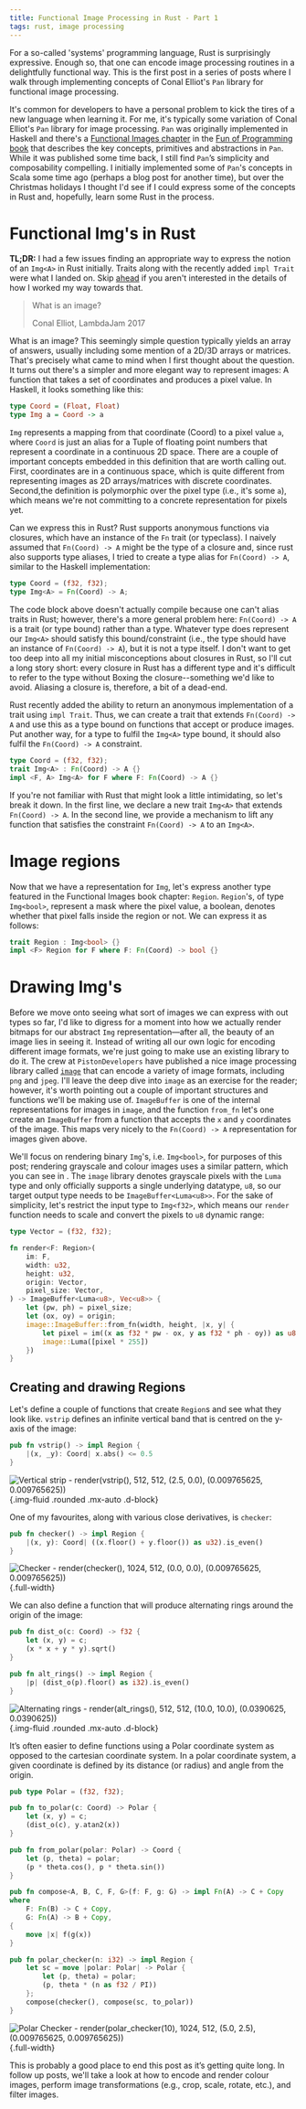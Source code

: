 ```yaml
---
title: Functional Image Processing in Rust - Part 1
tags: rust, image processing
---
```


For a so-called 'systems' programming language, Rust is surprisingly
expressive. Enough so, that one can encode image processing routines in a
delightfully functional way. This is the first post in a series of posts where
I walk through implementing concepts of Conal Elliot's `Pan` library for
functional image processing.

<div></div><!--more-->

It's common for developers to have a personal problem to kick the tires of a
new language when learning it. For me, it's typically some variation of Conal
Elliot's `Pan` library for image processing. `Pan` was originally implemented
in Haskell and there's a [Functional Images
chapter](http://conal.net/papers/functional-images/) in the [Fun of Programming
book](https://www.cs.ox.ac.uk/publications/books/fop/) that describes the key
concepts, primitives and abstractions in `Pan`. While it was published some
time back, I still find `Pan`’s simplicity and composability compelling. I
initially implemented some of `Pan`'s concepts in Scala some time ago (perhaps
a blog post for another time), but over the Christmas holidays I thought I'd
see if I could express some of the concepts in Rust and, hopefully, learn some
Rust in the process.

# Functional Img's in Rust

**TL;DR:** I had a few issues finding an appropriate way to express the notion
of an `Img<A>` in Rust initially. Traits along with the recently added `impl
Trait` were what I landed on. Skip [ahead](#link1) if you aren't interested in
the details of how I worked my way towards that.

> What is an image?
> <footer class="blockquote-footer">Conal Elliot, LambdaJam 2017</footer>

What is an image? This seemingly simple question typically yields an array of
answers, usually including some mention of a 2D/3D arrays or matrices. That's
precisely what came to mind when I first thought about the question. It turns
out there's a simpler and more elegant way to represent images: A function that
takes a set of coordinates and produces a pixel value. In Haskell, it looks
something like this:

```haskell
type Coord = (Float, Float)
type Img a = Coord -> a
```

`Img` represents a mapping from that coordinate (Coord) to a pixel value `a`,
where `Coord` is just an alias for a Tuple of floating point numbers that
represent a coordinate in a continuous 2D space. There are a couple of
important concepts embedded in this definition that are worth calling out.
First, coordinates are in a continuous space, which is quite different from
representing images as 2D arrays/matrices with discrete coordinates. Second,the
definition is polymorphic over the pixel type (i.e., it's some `a`), which
means we're not committing to a concrete representation for pixels yet.

Can we express this in Rust? Rust supports anonymous functions via closures,
which have an instance of the `Fn` trait (or typeclass). I naively assumed that
`Fn(Coord) -> A` might be the type of a closure and, since rust also supports
type aliases, I tried to create a type alias for `Fn(Coord) -> A`, similar to
the Haskell implementation:

```rust
type Coord = (f32, f32);
type Img<A> = Fn(Coord) -> A;
```

The code block above doesn't actually compile because one can't alias traits in
Rust; however, there's a more general problem here: `Fn(Coord) -> A` is a trait
(or type bound) rather than a type. Whatever type does represent our `Img<A>`
should satisfy this bound/constraint (i.e., the type should have an instance of
`Fn(Coord) -> A`), but it is not a type itself. I don't want to get too deep
into all my initial misconceptions about closures in Rust, so I'll cut a long
story short: every closure in Rust has a different type and it's difficult to
refer to the type without Boxing the closure--something we'd like to avoid.
Aliasing a closure is, therefore, a bit of a dead-end.

<a name="link1"></a>Rust recently added the ability to return an anonymous
implementation of a trait using `impl Trait`. Thus, we can create a trait that
extends `Fn(Coord) -> A` and use this as a type bound on functions that accept
or produce images. Put another way, for a type to fulfil the `Img<A>` type
bound, it should also fulfil the `Fn(Coord) -> A` constraint.

```rust
type Coord = (f32, f32);
trait Img<A> : Fn(Coord) -> A {}
impl <F, A> Img<A> for F where F: Fn(Coord) -> A {}
```

If you're not familiar with Rust that might look a little intimidating, so
let's break it down. In the first line, we declare a new trait `Img<A>` that
extends `Fn(Coord) -> A`. In the second line, we provide a mechanism to lift
any function that satisfies the constraint `Fn(Coord) -> A` to an `Img<A>`.

# Image regions

Now that we have a representation for `Img`, let's express another type
featured in the Functional Images book chapter: `Region`. `Region`'s, of type
`Img<bool>`, represent a mask where the pixel value, a boolean, denotes whether
that pixel falls inside the region or not. We can express it as follows:

```rust
trait Region : Img<bool> {}
impl <F> Region for F where F: Fn(Coord) -> bool {}
```

# Drawing Img's

Before we move onto seeing what sort of images we can express with out types so
far, I'd like to digress for a moment into how we actually render bitmaps for
our abstract `Img` representation—after all, the beauty of an image lies in
seeing it. Instead of writing all our own logic for encoding different image
formats, we're just going to make use an existing library to do it. The crew at
`PistonDevelopers` have published a nice image processing library called
[`image`](https://github.com/PistonDevelopers/image) that can encode a variety
of image formats, including `png` and `jpeg`. I'll leave the deep dive into
`image` as an exercise for the reader; however, it's worth pointing out a
couple of important structures and functions we'll be making use of.
`ImageBuffer` is one of the internal representations for images in `image`, and
the function `from_fn` let's one create an `ImageBuffer` from a function that
accepts the `x` and `y` coordinates of the image. This maps very nicely to the
`Fn(Coord) -> A` representation for images given above.

We'll focus on rendering binary `Img`'s, i.e. `Img<bool>`, for purposes of this
post; rendering grayscale and colour images uses a similar pattern, which you
can see in . The `image` library denotes grayscale pixels with the `Luma` type
and only officially supports a single underlying datatype, `u8`, so our target
output type needs to be `ImageBuffer<Luma<u8>>`. For the sake of simplicity,
let's restrict the input type to `Img<f32>`, which means our `render` function
needs to scale and convert the pixels to `u8` dynamic range:

```rust
type Vector = (f32, f32);

fn render<F: Region>(
    im: F,
    width: u32,
    height: u32,
    origin: Vector,
    pixel_size: Vector,
) -> ImageBuffer<Luma<u8>, Vec<u8>> {
    let (pw, ph) = pixel_size;
    let (ox, oy) = origin;
    image::ImageBuffer::from_fn(width, height, |x, y| {
        let pixel = im((x as f32 * pw - ox, y as f32 * ph - oy)) as u8;
        image::Luma([pixel * 255])
    })
}
```

## Creating and drawing Regions

Let's define a couple of functions that create `Region`s and see what they look
like. `vstrip` defines an infinite vertical band that is centred on the y-axis
of the image:

```rust
pub fn vstrip() -> impl Region {
    |(x, _y): Coord| x.abs() <= 0.5
}
```

![Vertical strip - `render(vstrip(), 512, 512, (2.5, 0.0), (0.009765625, 0.009765625))`](../../images/strip.png){.img-fluid .rounded .mx-auto .d-block}

One of my favourites, along with various close derivatives, is `checker`:

```rust
pub fn checker() -> impl Region {
    |(x, y): Coord| ((x.floor() + y.floor()) as u32).is_even()
}
```

![Checker - `render(checker(), 1024, 512, (0.0, 0.0), (0.009765625, 0.009765625))`](../../images/checker.png){.full-width}

We can also define a function that will produce alternating rings around the
origin of the image:

```rust
pub fn dist_o(c: Coord) -> f32 {
    let (x, y) = c;
    (x * x + y * y).sqrt()
}

pub fn alt_rings() -> impl Region {
    |p| (dist_o(p).floor() as i32).is_even()
}
```

![Alternating rings - `render(alt_rings(), 512, 512, (10.0, 10.0), (0.0390625, 0.0390625))`](../../images/rings.png){.img-fluid .rounded .mx-auto .d-block}

It’s often easier to define functions using a Polar coordinate system as
opposed to the cartesian coordinate system. In a polar coordinate system, a
given coordinate is defined by its distance (or radius) and angle from the
origin.

```rust
pub type Polar = (f32, f32);

pub fn to_polar(c: Coord) -> Polar {
    let (x, y) = c;
    (dist_o(c), y.atan2(x))
}

pub fn from_polar(polar: Polar) -> Coord {
    let (p, theta) = polar;
    (p * theta.cos(), p * theta.sin())
}

pub fn compose<A, B, C, F, G>(f: F, g: G) -> impl Fn(A) -> C + Copy
where
    F: Fn(B) -> C + Copy,
    G: Fn(A) -> B + Copy,
{
    move |x| f(g(x))
}

pub fn polar_checker(n: i32) -> impl Region {
    let sc = move |polar: Polar| -> Polar {
        let (p, theta) = polar;
        (p, theta * (n as f32 / PI))
    };
    compose(checker(), compose(sc, to_polar))
}
```

![Polar Checker - `render(polar_checker(10), 1024, 512, (5.0, 2.5), (0.009765625, 0.009765625))`](../../images/ring_checker.png){.full-width}


This is probably a good place to end this post as it’s getting quite long. In
follow up posts, we'll take a look at how to encode and render colour images,
perform image transformations (e.g., crop, scale, rotate,  etc.), and filter
images.

